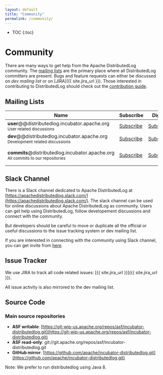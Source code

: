 ```yaml
---
layout: default
title: "Community"
permalink: /community/
---
```


* TOC
{:toc}

# Community

There are many ways to get help from the Apache DistributedLog community. The [mailing lists](#mailing-lists) are the primary place where all DistributedLog committers are present. Bugs and feature requests can either be discussed on *dev mailing list* or on [JIRA]({{ site.jira_url }}). Those interested in contributing to DistributedLog should check out the [contribution guide](how-to-contribute.html).

## Mailing Lists

<table class="table table-striped">
  <thead>
    <th class="text-center">Name</th>
    <th class="text-center">Subscribe</th>
    <th class="text-center">Digest</th>
    <th class="text-center">Unsubscribe</th>
    <th class="text-center">Post</th>
    <th class="text-center">Archive</th>
  </thead>
  <tr>
    <td>
      <strong>user</strong>@@distributedlog.incubator.apache.org<br>
      <small>User related discussions</small>
    </td>
    <td class="text-center"><i class="fa fa-pencil-square-o"></i> <a href="mailto:user-subscribe@distributedlog.incubator.apache.org">Subscribe</a></td>
    <td class="text-center"><i class="fa fa-pencil-square-o"></i> <a href="mailto:user-digest-subscribe@distributedlog.incubator.apache.org">Subscribe</a></td>
    <td class="text-center"><i class="fa fa-pencil-square-o"></i> <a href="mailto:user-unsubscribe@distributedlog.incubator.apache.org">Unsubscribe</a></td>
    <td class="text-center"><i class="fa fa-pencil-square-o"></i> <a href="mailto:user@distributedlog.incubator.apache.org">Post</a></td>
    <td class="text-center">
      <a href="http://mail-archives.apache.org/mod_mbox/incubator-distributedlog-user/">Archives</a> <br>
    </td>
  </tr>
  <tr>
    <td>
      <strong>dev</strong>@@distributedlog.incubator.apache.org<br>
      <small>Development related discussions</small>
    </td>
    <td class="text-center"><i class="fa fa-pencil-square-o"></i> <a href="mailto:dev-subscribe@distributedlog.incubator.apache.org">Subscribe</a></td>
    <td class="text-center"><i class="fa fa-pencil-square-o"></i> <a href="mailto:dev-digest-subscribe@distributedlog.incubator.apache.org">Subscribe</a></td>
    <td class="text-center"><i class="fa fa-pencil-square-o"></i> <a href="mailto:dev-unsubscribe@distributedlog.incubator.apache.org">Unsubscribe</a></td>
    <td class="text-center"><i class="fa fa-pencil-square-o"></i> <a href="mailto:dev@distributedlog.incubator.apache.org">Post</a></td>
    <td class="text-center">
      <a href="http://mail-archives.apache.org/mod_mbox/incubator-distributedlog-dev/">Archives</a> <br>
    </td>
  </tr>
<tr>
    <td>
      <strong>commits</strong>@distributedlog.incubator.apache.org
      <br>
      <small>All commits to our repositories</small>
    </td>
    <td class="text-center"><i class="fa fa-pencil-square-o"></i> <a href="mailto:commits-subscribe@distributedlog.incubator.apache.org">Subscribe</a></td>
    <td class="text-center"><i class="fa fa-pencil-square-o"></i> <a href="mailto:commits-digest-subscribe@distributedlog.incubator.apache.org">Subscribe</a></td>
    <td class="text-center"><i class="fa fa-pencil-square-o"></i> <a href="mailto:commits-unsubscribe@distributedlog.incubator.apache.org">Unsubscribe</a></td>
    <td class="text-center"><i class="fa fa-pencil-square-o"></i> <i>Read only list</i></td>
    <td class="text-center"><a href="http://mail-archives.apache.org/mod_mbox/incubator-distributedlog-commits/">Archives</a></td>
  </tr>
</table>

## Slack Channel

There is a Slack channel dedicated to Apache DistributedLog at [https://apachedistributedlog.slack.com/](https://apachedistributedlog.slack.com/). The slack channel can be used for online discussions about Apache DistributedLog as community. Users can get help using DistributedLog, follow developement discussions and connect with the community.

But developers should be careful to move or duplicate all the official or useful discussions to the issue tracking system or dev mailing list.

If you are interested in connecting with the community using Slack channel, you can get invite from [here](https://getdl-slack.herokuapp.com/).

## Issue Tracker

We use JIRA to track all code related issues: [{{ site.jira_url }}]({{ site.jira_url }}).

All issue activity is also mirrored to the dev mailing list.

## Source Code

### Main source repositories

- **ASF writable**: [https://git-wip-us.apache.org/repos/asf/incubator-distributedlog.git](https://git-wip-us.apache.org/repos/asf/incubator-distributedlog.git)
- **ASF read-only**: git://git.apache.org/repos/asf/incubator-distributedlog.git
- **GitHub mirror**: [https://github.com/apache/incubator-distributedlog.git](https://github.com/apache/incubator-distributedlog.git)

Note: We prefer to run distributedlog using Java 8.
